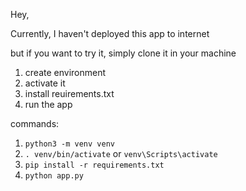 Hey, 

Currently, I haven't deployed this app to internet

but if you want to try it, simply clone it in your machine

<ol>
  <li>create environment</li>
  <li>activate it</li>
  <li>install reuirements.txt</li>
  <li>run the app</li>
</ol>

commands:

<ol>
  <li><code>python3 -m venv venv</code></li>
  <li><code>. venv/bin/activate</code> or <code>venv\Scripts\activate</code> </li>
  <li><code>pip install -r requirements.txt</code></li>
  <li><code>python app.py</code></li>
</ol>
